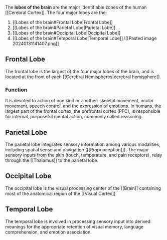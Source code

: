 The **lobes of the brain** are the major identifiable zones of the human [[Cerebral Cortex]]. 
The four major lobes are the:
1. [[Lobes of the brain#Frontal Lobe|Frontal Lobe]]
2. [[Lobes of the brain#Parietal Lobe|Parietal Lobe]]
3. [[Lobes of the brain#Occipital Lobe|Occipital Lobe]]
4. [[Lobes of the brain#Temporal Lobe|Temporal Lobe]]
![[Pasted image 20240131141407.png]]
## Frontal Lobe
The frontal lobe is the largest of the four major lobes of the brain, and is located at the front of each [[Cerebral Hemispheres|cerebral hemisphere]].
### Function
It is devoted to action of one kind or another: skeletal movement, ocular movement, speech control, and the expression of emotions. In humans, the largest part of the frontal cortex, the prefrontal cortex (PFC), is responsible for internal, purposeful mental action, commonly called reasoning.

## Parietal Lobe
The parietal lobe integrates sensory information among various modalities, including spatial sense and navigation ([[Proprioception]]). The major sensory inputs from the skin (touch, temperature, and pain receptors), relay through the [[Thalamus]] to the parietal lobe.

## Occipital Lobe
The occipital lobe is the visual processing center of the [[Brain]] containing most of the anatomical region of the [[Visual Cortex]].

## Temporal Lobe
The temporal lobe is involved in processing sensory input into derived meanings for the appropriate retention of visual memory, language comprehension, and emotion association.